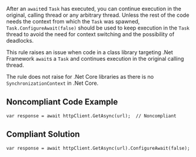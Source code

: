 
After an `await`ed `Task` has executed, you can continue execution in the original, calling thread or any arbitrary thread. Unless the rest of the code needs the context from which the `Task` was spawned, `Task.ConfigureAwait(false)` should be used to keep execution in the `Task` thread to avoid the need for context switching and the possibility of deadlocks.

This rule raises an issue when code in a class library targeting .Net Framework `await`s a `Task` and continues execution in the original calling thread.

The rule does not raise for .Net Core libraries as there is no `SynchronizationContext` in .Net Core.

## Noncompliant Code Example


    var response = await httpClient.GetAsync(url);  // Noncompliant


## Compliant Solution


    var response = await httpClient.GetAsync(url).ConfigureAwait(false);

